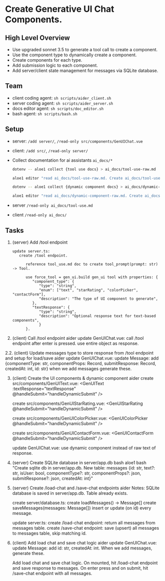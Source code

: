 # Create Generative UI Chat Components.

## High Level Overview
- Use upgraded sonnet 3.5 to generate a tool call to create a component.
- Use the component type to dynamically create a component.
- Create components for each type.
- Add submission logic to each component.
- Add server/client state management for messages via SQLite database.

## Team
- client coding agent: `sh scripts/aider_client.sh`
- server coding agent: `sh scripts/aider_server.sh`
- docs editor agent: `sh scripts/doc_editor.sh`
- bash agent: `sh scripts/bash.sh`

## Setup
- server: `/add server/`, `/read-only src/components/GenUIChat.vue`
- client: `/add src/`, `/read-only server/`

- Collect documentation for ai assistants `ai_docs/*`
  
  ```bash
  dotenv -- aloe1 collect {tool use docs} > ai_docs/tool-use-raw.md

  aloe1 editor "read ai_docs/tool-use-raw.md. Create ai_docs/tool-use.md with examples and docs specifically around tool use"

  dotenv -- aloe1 collect {dynamic component docs} > ai_docs/dynamic-component-raw.md

  aloe1 editor "read ai_docs/dynamic-component-raw.md. Create ai_docs/dynamic-component.md with examples and docs specifically around dynamic components"
  ```

- server `/read-only ai_docs/tool-use.md`
- client `/read-only ai_docs/`

## Tasks
1. (server) Add /tool endpoint
   ```aider
   update server.ts:
      create /tool endpoint.

         reference tool_use.md doc to create tool_prompt(prompt: str) -> Tool.

         use force_tool = gen_ui.build gen_ui tool with properties: {
            "component_type": {
               "type": "string",
               "enum": ["text", "starRating", "colorPicker", "contactForm"],
               "description": "The type of UI component to generate",
            },
            "textResponse": {
               "type": "string",
               "description": "Optional response text for text-based components",
               }
         }.
   ```

2. (client) Call /tool endpoint
   aider
   update GenUIChat.vue:
   call /tool endpoint after enter is pressed.
   use entire object as response.

2.2. (client) Update messages type to store response from /tool endpoint and setup for load/save
   aider
   update GenUIChat.vue:
   update Message: add {componentType: str, componentProps: Record, submitResponse: Record, createdAt: int, id: str}
   when we add messages generate these.

3. (client) Create the UI components & dynamic component
   aider
   create src/components/GenUIText.vue:
   <GenUIText :textResponse="textResponse" @handleSubmit="handleDynamicSubmit" />

   create src/components/GenUIStarRating.vue:
   <GenUIStarRating @handleSubmit="handleDynamicSubmit" />

   create src/components/GenUIColorPicker.vue:
   <GenUIColorPicker @handleSubmit="handleDynamicSubmit" />

   create src/components/GenUIContactForm.vue:
   <GenUIContactForm @handleSubmit="handleDynamicSubmit" />

   update GenUIChat.vue:
   use dynamic component instead of raw text of response.

4. (server) Create SQLite database in server/app.db
   bash
   aloe1 bash "Create sqlite db in server/app.db. New table: messages {id: str, text?: str, isUser: bool, componentType?: str, componentProps?: json, submitResponse?: json, createdAt: int}"

5. (server) Create /load-chat and /save-chat endpoints
   aider
   Notes:
   SQLite database is saved in server/app.db.
   Table already exists.

   create server/database.ts:
   create loadMessages() -> Message[]
   create saveMessages(messages: Message[])
   insert or update (on id) every message.

   update server.ts:
   create /load-chat endpoint:
   return all messages from messages table.
   create /save-chat endpoint:
   save (upsert) all messages to messages table, skip matching id.

6. (client) Add load chat and save chat logic
   aider
   update GenUIChat.vue:
   update Message: add id: str, createdAt: int.
   When we add messages, generate these.

   Add load chat and save chat logic.
   On mounted, hit /load-chat endpoint and save response to messages.
   On enter press and on submit, hit /save-chat endpoint with all messages.
